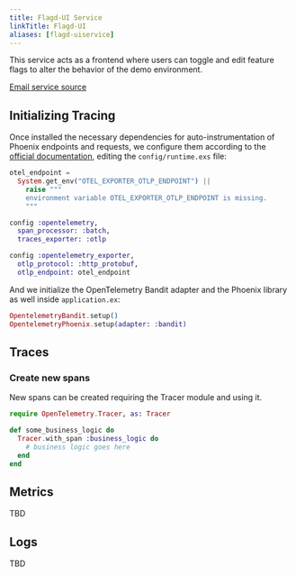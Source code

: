 ```yaml
---
title: Flagd-UI Service
linkTitle: Flagd-UI
aliases: [flagd-uiservice]
---
```


This service acts as a frontend where users can toggle and edit feature flags to alter the behavior of the
demo environment.

[Email service source](https://github.com/open-telemetry/opentelemetry-demo/blob/main/src/flagd-ui/)

## Initializing Tracing

Once installed the necessary dependencies for auto-instrumentation of Phoenix endpoints and requests, we
configure them according to the [official documentation](https://opentelemetry.io/docs/languages/erlang/getting-started/),
editing the `config/runtime.exs` file:

```elixir
otel_endpoint =
  System.get_env("OTEL_EXPORTER_OTLP_ENDPOINT") ||
    raise """
    environment variable OTEL_EXPORTER_OTLP_ENDPOINT is missing.
    """

config :opentelemetry,
  span_processor: :batch,
  traces_exporter: :otlp

config :opentelemetry_exporter,
  otlp_protocol: :http_protobuf,
  otlp_endpoint: otel_endpoint
```

And we initialize the OpenTelemetry Bandit adapter and the Phoenix library as well inside `application.ex`:

```elixir
OpentelemetryBandit.setup()
OpentelemetryPhoenix.setup(adapter: :bandit)
```

## Traces

### Create new spans

New spans can be created requiring the Tracer module and using it.


```elixir
require OpenTelemetry.Tracer, as: Tracer

def some_business_logic do
  Tracer.with_span :business_logic do
    # business logic goes here
  end
end
```

## Metrics

TBD

## Logs

TBD
